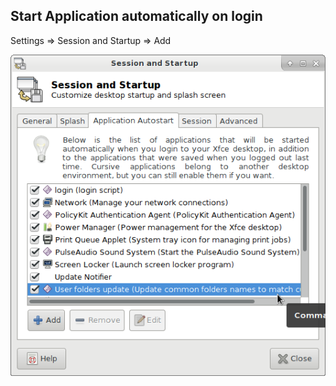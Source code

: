 ## Start Application automatically on login

Settings => Session and Startup => Add

![alt text](linux/antergos/autostart/startup.png "Logo Title Text 1")